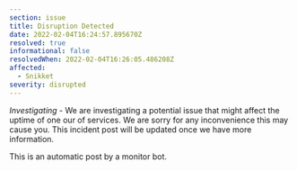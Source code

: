 ```yaml
---
section: issue
title: Disruption Detected
date: 2022-02-04T16:24:57.895670Z
resolved: true
informational: false
resolvedWhen: 2022-02-04T16:26:05.486208Z
affected:
  - Snikket
severity: disrupted
---
```

*Investigating* - We are investigating a potential issue that might affect the uptime of one our of services. We are sorry for any inconvenience this may cause you. This incident post will be updated once we have more information.

This is an automatic post by a monitor bot.
        